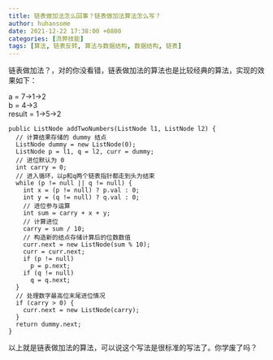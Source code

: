 ```yaml
---
title: 链表做加法怎么回事？链表做加法算法怎么写？
author: huhansome
date: 2021-12-22 17:38:00 +0800
categories: [流弊技能]
tags: [算法, 链表反转, 算法与数据结构, 数据结构, 链表]
---
```

链表做加法？，对的你没看错，链表做加法的算法也是比较经典的算法，实现的效果如下：

a = 7->1->2 <br/>
b = 4->3 <br/>
result = 1->5->2

```
public ListNode addTwoNumbers(ListNode l1, ListNode l2) {
  // 计算结果存储的 dummy 结点
  ListNode dummy = new ListNode(0);
  ListNode p = l1, q = l2, curr = dummy;
  // 进位默认为 0
  int carry = 0;
  // 进入循环，以p和q两个链表指针都走到头为结束
  while (p != null || q != null) {
    int x = (p != null) ? p.val : 0;
    int y = (q != null) ? q.val : 0;
    // 进位参与运算
    int sum = carry + x + y;
    // 计算进位
    carry = sum / 10;
    // 构造新的结点存储计算后的位数数值
    curr.next = new ListNode(sum % 10);
    curr = curr.next;
    if (p != null)
      p = p.next;
    if (q != null)
      q = q.next;
  }
  // 处理数字最高位末尾进位情况
  if (carry > 0) {
    curr.next = new ListNode(carry);
  }
  return dummy.next;
}
```
以上就是链表做加法的算法，可以说这个写法是很标准的写法了。你学废了吗？